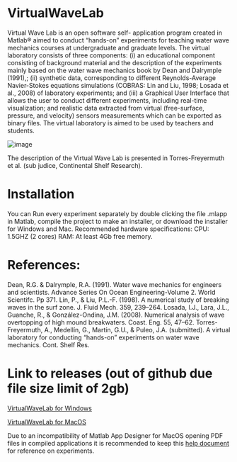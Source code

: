 # VirtualWaveLab

Virtual Wave Lab is an open software self- application program created in Matlab® aimed to conduct “hands-on” experiments for teaching water wave mechanics courses at undergraduate and graduate levels. The virtual laboratory consists of three components: (i) an educational component consisting of background material and the description of the experiments mainly based on the water wave mechanics book by Dean and Dalrymple (1991),; (ii) synthetic data, corresponding to different Reynolds-Average Navier-Stokes equations simulations (COBRAS: Lin and Liu, 1998; Losada et al., 2008) of laboratory experiments; and (iii) a Graphical User Interface that allows the user to conduct different experiments, including real-time visualization; and realistic data extracted from virtual (free-surface, pressure, and velocity) sensors measurements which can be exported as binary files. The virtual laboratory is aimed to be used by teachers and students. 

![image](https://user-images.githubusercontent.com/30472259/146134851-48716827-2e5d-490b-9dbd-c47db38cbb92.png) 

The description of the Virtual Wave Lab is presented in Torres-Freyermuth et al. (sub judice, Continental Shelf Research).



# Installation
You can Run every experiment separately by double clicking the file .mlapp in Matlab, compile the project to make an installer, or download the installer for Windows and Mac.
Recommended hardware specifications: CPU: 1.5GHZ (2 cores) RAM: At least 4Gb free memory.


# References:
Dean, R.G. & Dalrymple, R.A. (1991). Water wave mechanics for engineers and scientists. Advance Series On Ocean Engineering-Volume 2. World Scientifc. Pp 371. 
Lin, P., &  Liu, P.L.-F. (1998). A numerical study of breaking waves in the surf zone. J. Fluid Mech. 359, 239–264.
Losada, I.J., Lara, J.L., Guanche, R., & González-Ondina, J.M. (2008). Numerical analysis of wave overtopping of high mound breakwaters. Coast. Eng. 55, 47–62.
Torres-Freyermuth, A., Medellín, G., Martín, G.U., & Puleo, J.A. (submitted). A virtual laboratory for conducting “hands-on” experiments on water wave mechanics. Cont. Shelf Res.

# Link to releases (out of github due file size limit of 2gb)
[VirtualWaveLab for Windows](https://lipcloud.iingen.unam.mx/index.php/s/eq9SsWsdiwki6t3)

[VirtualWaveLab for MacOS](https://lipcloud.iingen.unam.mx/index.php/s/SYJ3c6KqALD6QgG)

Due to an incompatibility of Matlab App Designer for MacOS opening PDF files in compiled applications it is recommended to keep this [help document](https://github.com/gmartinr/virtualwavelab/raw/main/Help/VirtualWaveFlumeExperiments.pdf) for reference on experiments.
